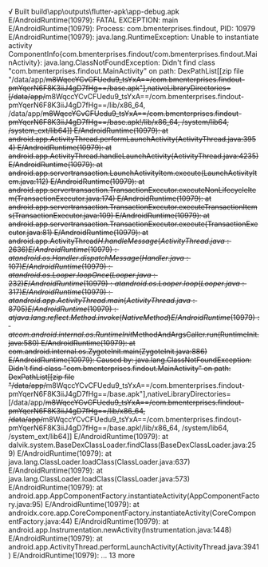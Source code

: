 √ Built build\app\outputs\flutter-apk\app-debug.apk
E/AndroidRuntime(10979): FATAL EXCEPTION: main
E/AndroidRuntime(10979): Process: com.bmenterprises.findout, PID: 10979
E/AndroidRuntime(10979): java.lang.RuntimeException: Unable to instantiate activity ComponentInfo{com.bmenterprises.findout/com.bmenterprises.findout.MainActivity}: java.lang.ClassNotFoundException: Didn't find class "com.bmenterprises.findout.MainActivity" on path: DexPathList[[zip file "/data/app/~~m8WqccYCvCFUedu9_tsYxA==/com.bmenterprises.findout-pmYqerN6F8K3iiJ4gD7fHg==/base.apk"],nativeLibraryDirectories=[/data/app/~~m8WqccYCvCFUedu9_tsYxA==/com.bmenterprises.findout-pmYqerN6F8K3iiJ4gD7fHg==/lib/x86_64, /data/app/~~m8WqccYCvCFUedu9_tsYxA==/com.bmenterprises.findout-pmYqerN6F8K3iiJ4gD7fHg==/base.apk!/lib/x86_64, /system/lib64, /system_ext/lib64]]
E/AndroidRuntime(10979): 	at android.app.ActivityThread.performLaunchActivity(ActivityThread.java:3954)
E/AndroidRuntime(10979): 	at android.app.ActivityThread.handleLaunchActivity(ActivityThread.java:4235)
E/AndroidRuntime(10979): 	at android.app.servertransaction.LaunchActivityItem.execute(LaunchActivityItem.java:112)
E/AndroidRuntime(10979): 	at android.app.servertransaction.TransactionExecutor.executeNonLifecycleItem(TransactionExecutor.java:174)
E/AndroidRuntime(10979): 	at android.app.servertransaction.TransactionExecutor.executeTransactionItems(TransactionExecutor.java:109)
E/AndroidRuntime(10979): 	at android.app.servertransaction.TransactionExecutor.execute(TransactionExecutor.java:81)
E/AndroidRuntime(10979): 	at android.app.ActivityThread$H.handleMessage(ActivityThread.java:2636)
E/AndroidRuntime(10979): 	at android.os.Handler.dispatchMessage(Handler.java:107)
E/AndroidRuntime(10979): 	at android.os.Looper.loopOnce(Looper.java:232)
E/AndroidRuntime(10979): 	at android.os.Looper.loop(Looper.java:317)
E/AndroidRuntime(10979): 	at android.app.ActivityThread.main(ActivityThread.java:8705)
E/AndroidRuntime(10979): 	at java.lang.reflect.Method.invoke(Native Method)
E/AndroidRuntime(10979): 	at com.android.internal.os.RuntimeInit$MethodAndArgsCaller.run(RuntimeInit.java:580)
E/AndroidRuntime(10979): 	at com.android.internal.os.ZygoteInit.main(ZygoteInit.java:886)
E/AndroidRuntime(10979): Caused by: java.lang.ClassNotFoundException: Didn't find class "com.bmenterprises.findout.MainActivity" on path: DexPathList[[zip file "/data/app/~~m8WqccYCvCFUedu9_tsYxA==/com.bmenterprises.findout-pmYqerN6F8K3iiJ4gD7fHg==/base.apk"],nativeLibraryDirectories=[/data/app/~~m8WqccYCvCFUedu9_tsYxA==/com.bmenterprises.findout-pmYqerN6F8K3iiJ4gD7fHg==/lib/x86_64, /data/app/~~m8WqccYCvCFUedu9_tsYxA==/com.bmenterprises.findout-pmYqerN6F8K3iiJ4gD7fHg==/base.apk!/lib/x86_64, /system/lib64, /system_ext/lib64]]
E/AndroidRuntime(10979): 	at dalvik.system.BaseDexClassLoader.findClass(BaseDexClassLoader.java:259)
E/AndroidRuntime(10979): 	at java.lang.ClassLoader.loadClass(ClassLoader.java:637)
E/AndroidRuntime(10979): 	at java.lang.ClassLoader.loadClass(ClassLoader.java:573)
E/AndroidRuntime(10979): 	at android.app.AppComponentFactory.instantiateActivity(AppComponentFactory.java:95)
E/AndroidRuntime(10979): 	at androidx.core.app.CoreComponentFactory.instantiateActivity(CoreComponentFactory.java:44)
E/AndroidRuntime(10979): 	at android.app.Instrumentation.newActivity(Instrumentation.java:1448)
E/AndroidRuntime(10979): 	at android.app.ActivityThread.performLaunchActivity(ActivityThread.java:3941)
E/AndroidRuntime(10979): 	... 13 more